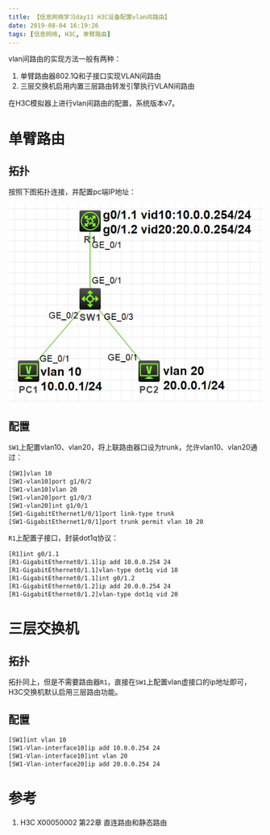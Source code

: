 ```yaml
---
title: 【信息网络学习day11 H3C设备配置vlan间路由】
date: 2019-08-04 16:19:26
tags: [信息网络, H3C, 单臂路由]
---
```


vlan间路由的实现方法一般有两种：

1. 单臂路由器802.1Q和子接口实现VLAN间路由
2. 三层交换机启用内置三层路由转发引擎执行VLAN间路由

在H3C模拟器上进行vlan间路由的配置，系统版本v7。

<!-- more -->

# 单臂路由

## 拓扑

按照下图拓扑连接，并配置pc端IP地址：

![](./1028/1.PNG)

## 配置

`SW1`上配置vlan10、vlan20，将上联路由器口设为trunk，允许vlan10、vlan20通过：

```
[SW1]vlan 10
[SW1-vlan10]port g1/0/2
[SW1-vlan10]vlan 20
[SW1-vlan20]port g1/0/3
[SW1-vlan20]int g1/0/1
[SW1-GigabitEthernet1/0/1]port link-type trunk
[SW1-GigabitEthernet1/0/1]port trunk permit vlan 10 20
```

`R1`上配置子接口，封装dot1q协议：

```
[R1]int g0/1.1
[R1-GigabitEthernet0/1.1]ip add 10.0.0.254 24
[R1-GigabitEthernet0/1.1]vlan-type dot1q vid 10
[R1-GigabitEthernet0/1.1]int g0/1.2
[R1-GigabitEthernet0/1.2]ip add 20.0.0.254 24
[R1-GigabitEthernet0/1.2]vlan-type dot1q vid 20
```

# 三层交换机

## 拓扑

拓扑同上，但是不需要路由器`R1`，直接在`SW1`上配置vlan虚接口的ip地址即可，H3C交换机默认启用三层路由功能。

## 配置

```
[SW1]int vlan 10
[SW1-Vlan-interface10]ip add 10.0.0.254 24
[SW1-Vlan-interface10]int vlan 20
[SW1-Vlan-interface20]ip add 20.0.0.254 24
```

# 参考

1. H3C X00050002 第22章 直连路由和静态路由